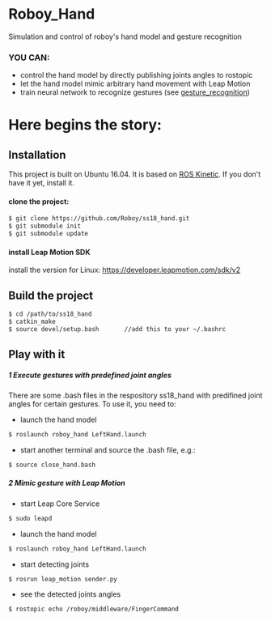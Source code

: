 # Roboy_Hand
Simulation and control of roboy's hand model and gesture recognition

### YOU CAN:
  - control the hand model by directly publishing joints angles to rostopic
  - let the hand model mimic arbitrary hand movement with Leap Motion
  - train neural network to recognize gestures (see [gesture_recognition]) 

# Here begins the story:
## Installation
This project is built on Ubuntu 16.04. 
It is based on [ROS Kinetic]. If you don't have it yet, install it.
#### clone the project:
```sh
$ git clone https://github.com/Roboy/ss18_hand.git
$ git submodule init
$ git submodule update
```
#### install Leap Motion SDK
install the version for Linux: https://developer.leapmotion.com/sdk/v2

## Build the project
```sh
$ cd /path/to/ss18_hand
$ catkin_make
$ source devel/setup.bash       //add this to your ~/.bashrc
```
## Play with it
##### 1 Execute gestures with predefined joint angles
There are some .bash files in the respository ss18_hand with predifined joint angles for certain gestures. To use it, you need to:
- launch the hand model
```sh
$ roslaunch roboy_hand LeftHand.launch 
```
- start another terminal and source the .bash file, e.g.:
```sh
$ source close_hand.bash 
```

##### 2 Mimic gesture with Leap Motion
- start Leap Core Service
```sh
$ sudo leapd
```
- launch the hand model
```sh
$ roslaunch roboy_hand LeftHand.launch 
```
- start detecting joints
```sh
$ rosrun leap_motion sender.py
```
- see the detected joints angles
```sh
$ rostopic echo /roboy/middleware/FingerCommand 
```



   [gesture_recognition]: <https://github.com/Roboy/ss18_hand/tree/devel/src/roboy_hand/gesture_recognition>
   [ROS Kinetic]: <http://wiki.ros.org/kinetic/Installation>

  
